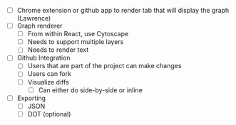 - [ ] Chrome extension or github app to render tab that will display the graph (Lawrence)
- [ ] Graph renderer
    - [ ] From within React, use Cytoscape
    - [ ] Needs to support multiple layers
    - [ ] Needs to render text
- [ ] Github Integration
    - [ ] Users that are part of the project can make changes
    - [ ] Users can fork
    - [ ] Visualize diffs
        - [ ] Can either do side-by-side or inline
- [ ] Exporting
    - [ ] JSON
    - [ ] DOT (optional)
